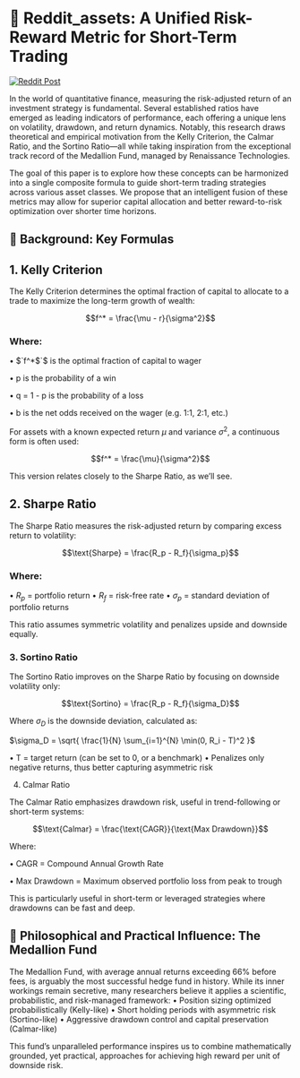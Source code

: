 # 📘 Reddit_assets: A Unified Risk-Reward Metric for Short-Term Trading

[![Reddit Post](https://github.com/jongan69/reddit_assets/actions/workflows/reddit_post.yml/badge.svg)](https://github.com/jongan69/reddit_assets/actions/workflows/reddit_post.yml)

In the world of quantitative finance, measuring the risk-adjusted return of an investment strategy is fundamental. Several established ratios have emerged as leading indicators of performance, each offering a unique lens on volatility, drawdown, and return dynamics. Notably, this research draws theoretical and empirical motivation from the Kelly Criterion, the Calmar Ratio, and the Sortino Ratio—all while taking inspiration from the exceptional track record of the Medallion Fund, managed by Renaissance Technologies.

The goal of this paper is to explore how these concepts can be harmonized into a single composite formula to guide short-term trading strategies across various asset classes. We propose that an intelligent fusion of these metrics may allow for superior capital allocation and better reward-to-risk optimization over shorter time horizons.

## 📐 Background: Key Formulas

## 1. Kelly Criterion

The Kelly Criterion determines the optimal fraction of capital to allocate to a trade to maximize the long-term growth of wealth:

```math
f^* = \frac{\mu - r}{\sigma^2}
```
 
### Where:

• $`f^*$`$ is the optimal fraction of capital to wager

• p is the probability of a win

• q = 1 - p is the probability of a loss

• b is the net odds received on the wager (e.g. 1:1, 2:1, etc.)


For assets with a known expected return $\mu$ and variance $\sigma^2$, a continuous form is often used:

```math
f^* = \frac{\mu}{\sigma^2}
```

This version relates closely to the Sharpe Ratio, as we’ll see.



## 2. Sharpe Ratio

The Sharpe Ratio measures the risk-adjusted return by comparing excess return to volatility:

```math
\text{Sharpe} = \frac{R_p - R_f}{\sigma_p}
```

### Where:

• $R_p$ = portfolio return
• $R_f$ = risk-free rate
• $\sigma_p$ = standard deviation of portfolio returns

This ratio assumes symmetric volatility and penalizes upside and downside equally.



### 3. Sortino Ratio

The Sortino Ratio improves on the Sharpe Ratio by focusing on downside volatility only:

```math
\text{Sortino} = \frac{R_p - R_f}{\sigma_D}
```

Where $\sigma_D$ is the downside deviation, calculated as:

$`\sigma_D = \sqrt{ \frac{1}{N} \sum_{i=1}^{N} \min(0, R_i - T)^2 }`$

• T = target return (can be set to 0, or a benchmark)
• Penalizes only negative returns, thus better capturing asymmetric risk



4. Calmar Ratio

The Calmar Ratio emphasizes drawdown risk, useful in trend-following or short-term systems:

```math
\text{Calmar} = \frac{\text{CAGR}}{\text{Max Drawdown}}
```

Where:

• CAGR = Compound Annual Growth Rate

• Max Drawdown = Maximum observed portfolio loss from peak to trough

This is particularly useful in short-term or leveraged strategies where drawdowns can be fast and deep.



## 🧠 Philosophical and Practical Influence: The Medallion Fund

The Medallion Fund, with average annual returns exceeding 66% before fees, is arguably the most successful hedge fund in history. While its inner workings remain secretive, many researchers believe it applies a scientific, probabilistic, and risk-managed framework:
	•	Position sizing optimized probabilistically (Kelly-like)
	•	Short holding periods with asymmetric risk (Sortino-like)
	•	Aggressive drawdown control and capital preservation (Calmar-like)

This fund’s unparalleled performance inspires us to combine mathematically grounded, yet practical, approaches for achieving high reward per unit of downside risk.
